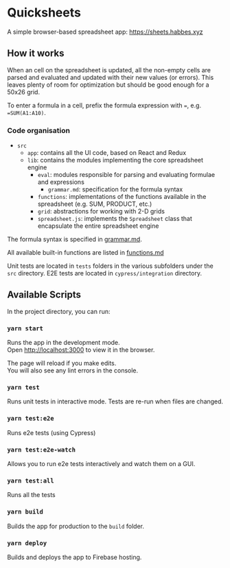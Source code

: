# Quicksheets

A simple browser-based spreadsheet app: https://sheets.habbes.xyz

## How it works

When an cell on the spreadsheet is updated, all the non-empty cells
are parsed and evaluated and updated with their new values (or errors). This leaves plenty of room for optimization but should be good enough for a 50x26 grid.

To enter a formula in a cell, prefix the formula expression with `=`, e.g. `=SUM(A1:A10)`.

### Code organisation

- `src`
    - `app`: contains all the UI code, based on React and Redux
    - `lib`: contains the modules implementing the core spreadsheet engine
        - `eval`: modules responsible for parsing and evaluating formulae and expressions
            - `grammar.md`: specification for the formula syntax
        - `functions`: implementations of the functions available in the spreadsheet (e.g. SUM, PRODUCT, etc.)
        - `grid`: abstractions for working with 2-D grids
        - `spreadsheet.js`: implements the `Spreadsheet` class that encapsulate the entire spreadsheet engine

The formula syntax is specified in [grammar.md](grammar.md).

All available built-in functions are listed in [functions.md](functions.md)

Unit tests are located in `tests` folders in the various subfolders under the `src` directory.
E2E tests are located in `cypress/integration` directory.

## Available Scripts

In the project directory, you can run:

### `yarn start`

Runs the app in the development mode.<br>
Open [http://localhost:3000](http://localhost:3000) to view it in the browser.

The page will reload if you make edits.<br>
You will also see any lint errors in the console.

### `yarn test`

Runs unit tests in interactive mode. Tests are re-run when files are changed.

### `yarn test:e2e`

Runs e2e tests (using Cypress)

### `yarn test:e2e-watch`

Allows you to run e2e tests interactively and watch them on a GUI.

### `yarn test:all`

Runs all the tests

### `yarn build`

Builds the app for production to the `build` folder.

### `yarn deploy`

Builds and deploys the app to Firebase hosting.

